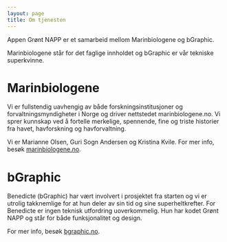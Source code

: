 ```yaml
---
layout: page
title: Om tjenesten
---
```

Appen Grønt NAPP er et samarbeid mellom Marinbiologene og bGraphic.

Marinbiologene står for det faglige innholdet og bGraphic er vår tekniske superkvinne.

# Marinbiologene

Vi er fullstendig uavhengig av både forskningsinstitusjoner og forvaltningsmyndigheter i Norge og driver nettstedet marinbiologene.no. Vi sprer kunnskap ved å fortelle merkelige, spennende, fine og triste historier fra havet, havforskning og havforvaltning.

Vi er Marianne Olsen, Guri Sogn Andersen og Kristina Kvile. For mer info, besøk [marinbiologene.no](http://marinbiologene.no "Marinbiologene").

# bGraphic

Benedicte (bGraphic) har vært involvert i prosjektet fra starten og vi er utrolig takknemlige for at hun deler av sin tid og sine superheltkrefter. For Benedicte er ingen teknisk utfordring uoverkommelig. Hun har kodet Grønt NAPP og står for både funksjonalitet og design.

For mer info, besøk [bgraphic.no](http://bgraphic.no "bGraphic").